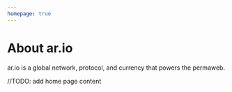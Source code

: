 ```yaml
---
homepage: true
---
```


# About ar.io

ar.io is a global network, protocol, and currency that powers the permaweb. 

//TODO: add home page content